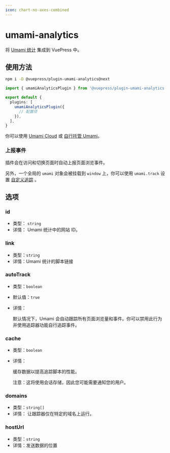 ```yaml
---
icon: chart-no-axes-combined
---
```


# umami-analytics

<NpmBadge package="@vuepress/plugin-umami-analytics" />

将 [Umami 统计](https://umami.is/) 集成到 VuePress 中。

## 使用方法

```bash
npm i -D @vuepress/plugin-umami-analytics@next
```

```ts title=".vuepress/config.ts"
import { umamiAnalyticsPlugin } from '@vuepress/plugin-umami-analytics'

export default {
  plugins: [
    umamiAnalyticsPlugin({
      // 配置项
    }),
  ],
}
```

你可以使用 [Umami Cloud](https://cloud.umami.is/login) 或 [自行托管 Umami](https://umami.is/docs/install)。

### 上报事件

插件会在访问和切换页面时自动上报页面浏览事件。

另外，一个全局的 `umami` 对象会被挂载到 `window` 上，你可以使用 `umami.track` 设置 [自定义追踪](https://umami.is/docs/tracker-functions) 。

## 选项

### id

- 类型： `string`
- 详情： Umami 统计中的网站 ID。

### link

- 类型：`string`
- 详情：Umami 统计的脚本链接

### autoTrack

- 类型：`boolean`
- 默认值：`true`
- 详情：

  默认情况下，Umami 会自动跟踪所有页面浏览量和事件。你可以禁用此行为并使用追踪器功能自行追踪事件。

### cache

- 类型：`boolean`
- 详情：

  缓存数据以提高追踪脚本的性能。

  注意：这将使用会话存储，因此您可能需要通知您的用户。

### domains

- 类型：`string[]`
- 详情： 让跟踪器仅在特定的域名上运行。

### hostUrl

- 类型：`string`
- 详情：发送数据的位置
